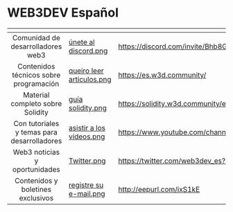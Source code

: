 # WEB3DEV Español

<table data-view="cards"><thead><tr><th align="center"></th><th data-hidden data-card-cover data-type="files"></th><th data-hidden data-card-target data-type="content-ref"></th></tr></thead><tbody><tr><td align="center">Comunidad de desarrolladores web3</td><td><a href="../.gitbook/assets/únete al discord.png">únete al discord.png</a></td><td><a href="https://discord.com/invite/Bhb8G7uEtK">https://discord.com/invite/Bhb8G7uEtK</a></td></tr><tr><td align="center">Contenidos técnicos sobre programación</td><td><a href="../.gitbook/assets/queiro leer articulos.png">queiro leer articulos.png</a></td><td><a href="https://es.w3d.community/">https://es.w3d.community/</a></td></tr><tr><td align="center">Material completo sobre Solidity</td><td><a href="../.gitbook/assets/guía solidity.png">guía solidity.png</a></td><td><a href="https://solidity.w3d.community/es/">https://solidity.w3d.community/es/</a></td></tr><tr><td align="center">Con tutoriales y temas para desarrolladores</td><td><a href="../.gitbook/assets/asistir a los vídeos.png">asistir a los vídeos.png</a></td><td><a href="https://www.youtube.com/channel/UCA_Hsx3actIxeA1qzGvn_Rg">https://www.youtube.com/channel/UCA_Hsx3actIxeA1qzGvn_Rg</a></td></tr><tr><td align="center">Web3 noticias y oportunidades</td><td><a href="../.gitbook/assets/Twitter.png">Twitter.png</a></td><td><a href="https://twitter.com/web3dev_es?s=20">https://twitter.com/web3dev_es?s=20</a></td></tr><tr><td align="center">Contenidos y boletines exclusivos</td><td><a href="../.gitbook/assets/registre su e-mail.png">registre su e-mail.png</a></td><td><a href="http://eepurl.com/ixS1kE">http://eepurl.com/ixS1kE</a></td></tr></tbody></table>
